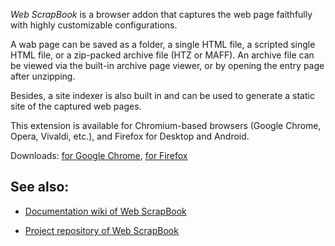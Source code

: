 *Web ScrapBook* is a browser addon that captures the web page faithfully with highly customizable configurations.

A wab page can be saved as a folder, a single HTML file, a scripted single HTML file, or a zip-packed archive file (HTZ or MAFF). An archive file can be viewed via the built-in archive page viewer, or by opening the entry page after unzipping.

Besides, a site indexer is also built in and can be used to generate a static site of the captured web pages.

This extension is available for Chromium-based browsers (Google Chrome, Opera, Vivaldi, etc.), and Firefox for Desktop and Android.

Downloads: [for Google Chrome](https://chrome.google.com/webstore/detail/web-scrapbook/oegnpmiddfljlloiklpkeelagaeejfai), [for Firefox](https://addons.mozilla.org/firefox/addon/web-scrapbook/)

## See also:

* [Documentation wiki of Web ScrapBook](https://github.com/danny0838/webscrapbook/wiki)

* [Project repository of Web ScrapBook](https://github.com/danny0838/webscrapbook)
